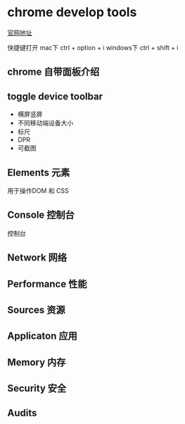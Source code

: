 
# chrome develop tools

[官网地址](https://developers.google.cn/web/tools/chrome-devtools/)

快捷键打开
mac下 ctrl + option + i
windows下 ctrl + shift + i

## chrome 自带面板介绍

## toggle device toolbar

* 横屏竖屏
* 不同移动端设备大小
* 标尺
* DPR
* 可截图

## Elements 元素

用于操作DOM 和 CSS

## Console 控制台

控制台

## Network 网络

## Performance 性能

## Sources 资源

## Applicaton 应用

## Memory 内存

## Security 安全

## Audits

